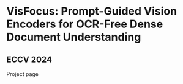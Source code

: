# VisFocus: Prompt-Guided Vision Encoders for OCR-Free Dense Document Understanding
## ECCV 2024
Project page
